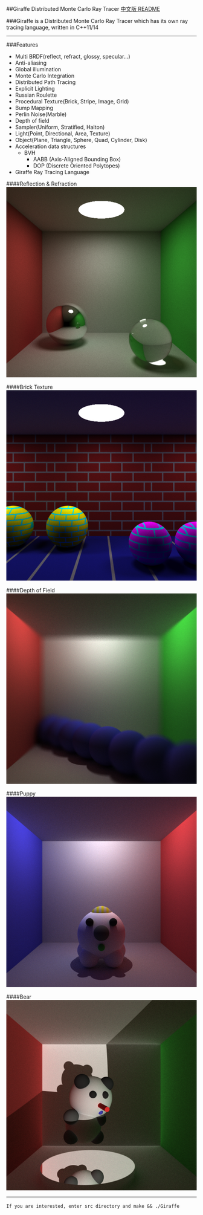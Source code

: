 ##Giraffe Distributed Monte Carlo Ray Tracer
[中文版 README](./README.md)

###Giraffe is a Distributed Monte Carlo Ray Tracer which has its own ray tracing language, written in C++11/14

***

###Features
* Multi BRDF(reflect, refract, glossy, specular...)
* Anti-aliasing
* Global illumination
* Monte Carlo Integration
* Distributed Path Tracing
* Explicit Lighting
* Russian Roulette
* Procedural Texture(Brick, Stripe, Image, Grid)
* Bump Mapping
* Perlin Noise(Marble)
* Depth of field
* Sampler(Uniform, Stratified, Halton)
* Light(Point, Directional, Area, Texture)
* Object(Plane, Triangle, Sphere, Quad, Cylinder, Disk)
* Acceleration data structures
	- BVH
		+	AABB (Axis-Aligned Bounding Box)
		+	DOP	(Discrete Oriented Polytopes)
* Giraffe Ray Tracing Language


####Reflection & Refraction
![](./image/reflect_refract.png)

####Brick Texture
![](./image/brick.png)

####Depth of Field
![](./image/depth_of_field.png)

####Puppy
![](./image/puppy.png)

####Bear
![](./image/bear.png)

***

`If you are interested, enter src directory and make && ./Giraffe`
